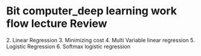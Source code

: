 # Bit computer_deep learning work flow lecture Review

<Contents>
   2. Linear Regression
   3. Minimizing cost
   4. Multi Variable linear regression
   5. Logistic Regression
   6. Softmax logistic regression